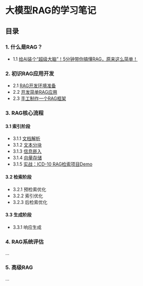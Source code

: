 # 大模型RAG的学习笔记

## 目录

### 1. **什么是RAG？**
- 1.1 [给AI装个“超级大脑”！5分钟带你搞懂RAG，原来这么简单！](https://mp.weixin.qq.com/s/nAEEkEvrb-WR_MzvuuvYXQ)
  
### 2. **初识RAG应用开发**
- 2.1 [RAG开发环境准备](RAG开发环境准备.md)
- 2.2 [开发简单RAG应用](src/00-simple-rag)
- 2.3 [手工制作一个RAG框架](https://github.com/yilane/rag-framework)

### 3. **RAG核心流程**

#### 3.1 索引阶段
 - 3.1.1 [文档解析](src/01-rag-doc-parsing)
 - 3.1.2 [文本分块](src/02-rag-text-chunking)
 - 3.1.3 [信息嵌入](src/03-rag-embedding)
 - 3.1.4 [向量存储](src/04-rag-vector-storage/)
 - 3.1.5 [实战：ICD-10 RAG检索项目Demo](src/04-rag-vector-storage/icd10-vectors-demo)
#### 3.2 检索阶段
 - 3.2.1 预检索优化
 - 3.2.2 索引优化
 - 3.2.3 后检索优化

#### 3.3 生成阶段
 - 3.3.1 响应生成

### 4. RAG系统评估
...

### 5. 高级RAG
...

